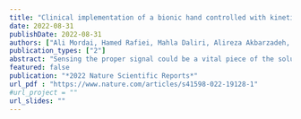 ```yaml
---
title: "Clinical implementation of a bionic hand controlled with kineticomyographic signals"
date: 2022-08-31
publishDate: 2022-08-31
authors: ["Ali Mordai, Hamed Rafiei, Mahla Daliri, Alireza Akbarzadeh, Mohammad-R Akbarzadeh, Amir-M Naddaf-Sh, and Sadra Naddaf-Sh"]
publication_types: ["2"]
abstract: "Sensing the proper signal could be a vital piece of the solution to the much evading attributes of prosthetic hands, such as robustness to noise, ease of connectivity, and intuitive movement. Towards this end, magnetics tags have been recently suggested as an alternative sensing mechanism to the more common EMG signals. Such sensing technology, however, is inherently invasive and hence only in simulation stages of magnet localization to date. Here, for the first time, we report on the clinical implementation of implanted magnetic tags for an amputee's prosthetic hand from both the medical and engineering perspectives. Specifically, the proposed approach introduces a flexor–extensor tendon transfer surgical procedure to implant the tags, artificial neural networks to extract human intention directly from the implanted magnet's magnetic fields -in short KineticoMyoGraphy (KMG) signals- rather than localizing them, and a game strategy to examine the proposed algorithms and rehabilitate the patient with his new prosthetic hand. The bionic hand's ability is then tested following the patient's intended gesture type and grade. The statistical results confirm the possible utility of surgically implanted magnetic tags as an accurate sensing interface for recognizing the intended gesture and degree of movement between an amputee and his bionic hand."
featured: false
publication: "*2022 Nature Scientific Reports*"
url_pdf : "https://www.nature.com/articles/s41598-022-19128-1"
#url_project = ""
url_slides: "" 
---
```


